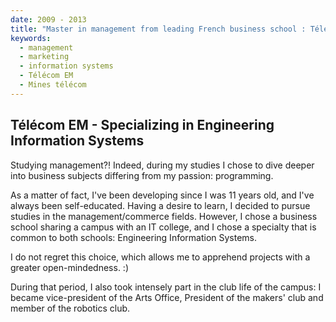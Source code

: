 ```yaml
---
date: 2009 - 2013
title: "Master in management from leading French business school : Télécom EM"
keywords:
  - management
  - marketing
  - information systems
  - Télécom EM
  - Mines télécom
---
```


## Télécom EM - Specializing in Engineering Information Systems

Studying management?! Indeed, during my studies I chose to dive deeper into business subjects differing from my passion: programming.

As a matter of fact, I've been developing since I was 11 years old, and I've always been self-educated. Having a desire to learn, I decided to pursue studies in the management/commerce fields. However, I chose a business school sharing a campus with an IT college, and I chose a specialty that is common to both schools: Engineering Information Systems.

I do not regret this choice, which allows me to apprehend projects with a greater open-mindedness. :)

During that period, I also took intensely part in the club life of the campus: I became vice-president of the Arts Office, President of the makers' club and member of the robotics club.
